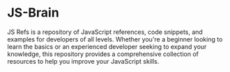 # JS-Brain
JS Refs is a repository of JavaScript references, code snippets, and examples for developers of all levels. Whether you're a beginner looking to learn the basics or an experienced developer seeking to expand your knowledge, this repository provides a comprehensive collection of resources to help you improve your JavaScript skills.
